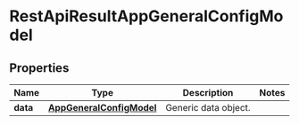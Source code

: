 
# RestApiResultAppGeneralConfigModel

## Properties
Name | Type | Description | Notes
------------ | ------------- | ------------- | -------------
**data** | [**AppGeneralConfigModel**](AppGeneralConfigModel.md) | Generic data object. | 



